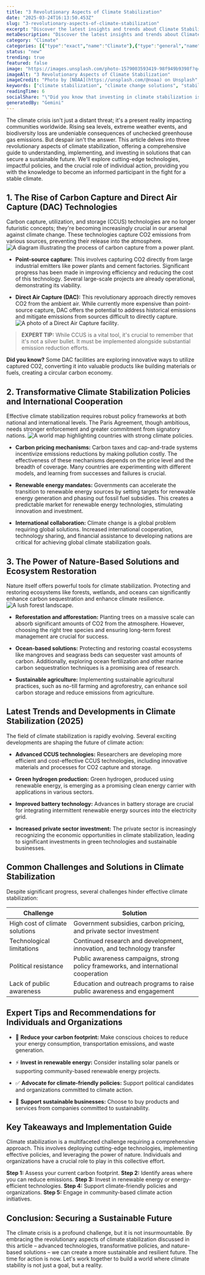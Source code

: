 ```yaml
---
title: "3 Revolutionary Aspects of Climate Stabilization"
date: "2025-03-24T16:13:50.453Z"
slug: "3-revolutionary-aspects-of-climate-stabilization"
excerpt: "Discover the latest insights and trends about Climate Stabilization. This comprehensive guide covers everything you need to know about Climate Stabilization in 2025."
metaDescription: "Discover the latest insights and trends about Climate Stabilization. This comprehensive guide covers everything you need to know about Climate Stabilizatio..."
category: "Climate"
categories: [{"type":"exact","name":"Climate"},{"type":"general","name":"Policy"},{"type":"medium","name":"International Relations"},{"type":"specific","name":"Carbon Pricing"},{"type":"niche","name":"Emissions Trading Schemes"}]
status: "new"
trending: true
featured: false
image: "https://images.unsplash.com/photo-1579003593419-98f949b9398f?q=85&w=1200&fit=max&fm=webp&auto=compress"
imageAlt: "3 Revolutionary Aspects of Climate Stabilization"
imageCredit: "Photo by [NOAA](https://unsplash.com/@noaa) on Unsplash"
keywords: ["climate stabilization", "climate change solutions", "stabilize climate change", "carbon capture climate stabilization", "climate stabilization technologies", "how to stabilize the climate", "climate stabilization cost", "climate stabilization policy", "best climate stabilization methods", "climate stabilization investment opportunities"]
readingTime: 6
socialShare: "\"Did you know that investing in climate stabilization isn't just about saving the planet; it's about unlocking unprecedented economic opportunities in green technologies and sustainable practices?\""
generatedBy: "Gemini"
---
```




The climate crisis isn't just a distant threat; it's a present reality impacting communities worldwide.  Rising sea levels, extreme weather events, and biodiversity loss are undeniable consequences of unchecked greenhouse gas emissions. But despair isn't the answer.  This article delves into three revolutionary aspects of climate stabilization, offering a comprehensive guide to understanding, implementing, and investing in solutions that can secure a sustainable future.  We'll explore cutting-edge technologies, impactful policies, and the crucial role of individual action, providing you with the knowledge to become an informed participant in the fight for a stable climate.

## 1.  The Rise of Carbon Capture and Direct Air Capture (DAC) Technologies

Carbon capture, utilization, and storage (CCUS) technologies are no longer futuristic concepts; they're becoming increasingly crucial in our arsenal against climate change.  These technologies capture CO2 emissions from various sources, preventing their release into the atmosphere.  ![A diagram illustrating the process of carbon capture from a power plant](https://images.unsplash.com/photo-1552799446-159ba9523315?q=85&w=1200&fit=max&fm=webp&auto=compress).

* **Point-source capture:** This involves capturing CO2 directly from large industrial emitters like power plants and cement factories.  Significant progress has been made in improving efficiency and reducing the cost of this technology.  Several large-scale projects are already operational, demonstrating its viability.

* **Direct Air Capture (DAC):** This revolutionary approach directly removes CO2 from the ambient air. While currently more expensive than point-source capture, DAC offers the potential to address historical emissions and mitigate emissions from sources difficult to directly capture.  ![A photo of a Direct Air Capture facility](https://images.unsplash.com/photo-1562155955-1cb2d73488d7?q=85&w=1200&fit=max&fm=webp&auto=compress).

> **EXPERT TIP:**  While CCUS is a vital tool, it's crucial to remember that it's not a silver bullet.  It must be implemented alongside substantial emission reduction efforts.

**Did you know?**  Some DAC facilities are exploring innovative ways to utilize captured CO2, converting it into valuable products like building materials or fuels, creating a circular carbon economy.

## 2.  Transformative Climate Stabilization Policies and International Cooperation

Effective climate stabilization requires robust policy frameworks at both national and international levels.  The Paris Agreement, though ambitious, needs stronger enforcement and greater commitment from signatory nations.  ![A world map highlighting countries with strong climate policies](https://images.unsplash.com/photo-1579003593419-98f949b9398f?q=85&w=1200&fit=max&fm=webp&auto=compress).

* **Carbon pricing mechanisms:** Carbon taxes and cap-and-trade systems incentivize emissions reductions by making pollution costly.  The effectiveness of these mechanisms depends on the price level and the breadth of coverage.  Many countries are experimenting with different models, and learning from successes and failures is crucial.

* **Renewable energy mandates:**  Governments can accelerate the transition to renewable energy sources by setting targets for renewable energy generation and phasing out fossil fuel subsidies.  This creates a predictable market for renewable energy technologies, stimulating innovation and investment.

* **International collaboration:**  Climate change is a global problem requiring global solutions.  Increased international cooperation, technology sharing, and financial assistance to developing nations are critical for achieving global climate stabilization goals.

## 3.  The Power of Nature-Based Solutions and Ecosystem Restoration

Nature itself offers powerful tools for climate stabilization.  Protecting and restoring ecosystems like forests, wetlands, and oceans can significantly enhance carbon sequestration and enhance climate resilience. ![A lush forest landscape](https://images.unsplash.com/photo-1616164744857-1439f3dd5687?q=85&w=1200&fit=max&fm=webp&auto=compress).

* **Reforestation and afforestation:** Planting trees on a massive scale can absorb significant amounts of CO2 from the atmosphere.  However, choosing the right tree species and ensuring long-term forest management are crucial for success.

* **Ocean-based solutions:**  Protecting and restoring coastal ecosystems like mangroves and seagrass beds can sequester vast amounts of carbon.  Additionally, exploring ocean fertilization and other marine carbon sequestration techniques is a promising area of research.

* **Sustainable agriculture:**  Implementing sustainable agricultural practices, such as no-till farming and agroforestry, can enhance soil carbon storage and reduce emissions from agriculture.

## Latest Trends and Developments in Climate Stabilization (2025)

The field of climate stabilization is rapidly evolving.  Several exciting developments are shaping the future of climate action:

* **Advanced CCUS technologies:**  Researchers are developing more efficient and cost-effective CCUS technologies, including innovative materials and processes for CO2 capture and storage.

* **Green hydrogen production:**  Green hydrogen, produced using renewable energy, is emerging as a promising clean energy carrier with applications in various sectors.

* **Improved battery technology:**  Advances in battery storage are crucial for integrating intermittent renewable energy sources into the electricity grid.

* **Increased private sector investment:**  The private sector is increasingly recognizing the economic opportunities in climate stabilization, leading to significant investments in green technologies and sustainable businesses.

## Common Challenges and Solutions in Climate Stabilization

Despite significant progress, several challenges hinder effective climate stabilization:

| Challenge                     | Solution                                                                     |
|------------------------------|-----------------------------------------------------------------------------|
| High cost of climate solutions | Government subsidies, carbon pricing, and private sector investment          |
| Technological limitations      | Continued research and development, innovation, and technology transfer      |
| Political resistance          | Public awareness campaigns, strong policy frameworks, and international cooperation |
| Lack of public awareness       | Education and outreach programs to raise public awareness and engagement      |

## Expert Tips and Recommendations for Individuals and Organizations

* 🔑 **Reduce your carbon footprint:**  Make conscious choices to reduce your energy consumption, transportation emissions, and waste generation.

* ⚡ **Invest in renewable energy:**  Consider installing solar panels or supporting community-based renewable energy projects.

* ✅ **Advocate for climate-friendly policies:**  Support political candidates and organizations committed to climate action.

* 🌱 **Support sustainable businesses:**  Choose to buy products and services from companies committed to sustainability.

## Key Takeaways and Implementation Guide

Climate stabilization is a multifaceted challenge requiring a comprehensive approach.  This involves deploying cutting-edge technologies, implementing effective policies, and leveraging the power of nature.  Individuals and organizations have a crucial role to play in this collective effort.

**Step 1:** Assess your current carbon footprint.
**Step 2:** Identify areas where you can reduce emissions.
**Step 3:** Invest in renewable energy or energy-efficient technologies.
**Step 4:** Support climate-friendly policies and organizations.
**Step 5:** Engage in community-based climate action initiatives.

## Conclusion: Securing a Sustainable Future

The climate crisis is a profound challenge, but it is not insurmountable.  By embracing the revolutionary aspects of climate stabilization discussed in this article – advanced technologies, transformative policies, and nature-based solutions – we can create a more sustainable and resilient future.  The time for action is now.  Let's work together to build a world where climate stability is not just a goal, but a reality.
